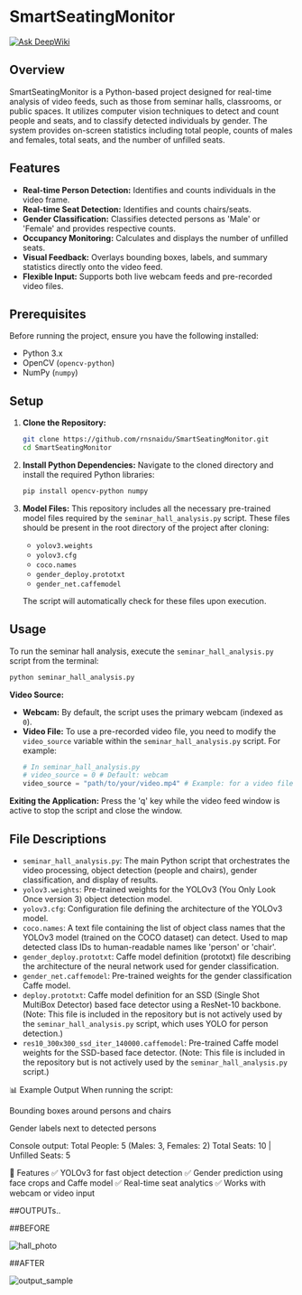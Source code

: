 # SmartSeatingMonitor
[![Ask DeepWiki](https://devin.ai/assets/askdeepwiki.png)](https://deepwiki.com/rnsnaidu/SmartSeatingMonitor.git)

## Overview

SmartSeatingMonitor is a Python-based project designed for real-time analysis of video feeds, such as those from seminar halls, classrooms, or public spaces. It utilizes computer vision techniques to detect and count people and seats, and to classify detected individuals by gender. The system provides on-screen statistics including total people, counts of males and females, total seats, and the number of unfilled seats.

## Features

*   **Real-time Person Detection:** Identifies and counts individuals in the video frame.
*   **Real-time Seat Detection:** Identifies and counts chairs/seats.
*   **Gender Classification:** Classifies detected persons as 'Male' or 'Female' and provides respective counts.
*   **Occupancy Monitoring:** Calculates and displays the number of unfilled seats.
*   **Visual Feedback:** Overlays bounding boxes, labels, and summary statistics directly onto the video feed.
*   **Flexible Input:** Supports both live webcam feeds and pre-recorded video files.

## Prerequisites

Before running the project, ensure you have the following installed:

*   Python 3.x
*   OpenCV (`opencv-python`)
*   NumPy (`numpy`)

## Setup

1.  **Clone the Repository:**
    ```bash
    git clone https://github.com/rnsnaidu/SmartSeatingMonitor.git
    cd SmartSeatingMonitor
    ```

2.  **Install Python Dependencies:**
    Navigate to the cloned directory and install the required Python libraries:
    ```bash
    pip install opencv-python numpy
    ```

3.  **Model Files:**
    This repository includes all the necessary pre-trained model files required by the `seminar_hall_analysis.py` script. These files should be present in the root directory of the project after cloning:
    *   `yolov3.weights`
    *   `yolov3.cfg`
    *   `coco.names`
    *   `gender_deploy.prototxt`
    *   `gender_net.caffemodel`

    The script will automatically check for these files upon execution.

## Usage

To run the seminar hall analysis, execute the `seminar_hall_analysis.py` script from the terminal:

```bash
python seminar_hall_analysis.py
```

**Video Source:**
*   **Webcam:** By default, the script uses the primary webcam (indexed as `0`).
*   **Video File:** To use a pre-recorded video file, you need to modify the `video_source` variable within the `seminar_hall_analysis.py` script. For example:
    ```python
    # In seminar_hall_analysis.py
    # video_source = 0 # Default: webcam
    video_source = "path/to/your/video.mp4" # Example: for a video file
    ```

**Exiting the Application:**
Press the 'q' key while the video feed window is active to stop the script and close the window.

## File Descriptions

*   `seminar_hall_analysis.py`: The main Python script that orchestrates the video processing, object detection (people and chairs), gender classification, and display of results.
*   `yolov3.weights`: Pre-trained weights for the YOLOv3 (You Only Look Once version 3) object detection model.
*   `yolov3.cfg`: Configuration file defining the architecture of the YOLOv3 model.
*   `coco.names`: A text file containing the list of object class names that the YOLOv3 model (trained on the COCO dataset) can detect. Used to map detected class IDs to human-readable names like 'person' or 'chair'.
*   `gender_deploy.prototxt`: Caffe model definition (prototxt) file describing the architecture of the neural network used for gender classification.
*   `gender_net.caffemodel`: Pre-trained weights for the gender classification Caffe model.
*   `deploy.prototxt`: Caffe model definition for an SSD (Single Shot MultiBox Detector) based face detector using a ResNet-10 backbone. (Note: This file is included in the repository but is not actively used by the `seminar_hall_analysis.py` script, which uses YOLO for person detection.)
*   `res10_300x300_ssd_iter_140000.caffemodel`: Pre-trained Caffe model weights for the SSD-based face detector. (Note: This file is included in the repository but is not actively used by the `seminar_hall_analysis.py` script.)

📊 Example Output
When running the script:

Bounding boxes around persons and chairs

Gender labels next to detected persons

Console output:
Total People: 5 (Males: 3, Females: 2)
Total Seats: 10 | Unfilled Seats: 5

📌 Features
✅ YOLOv3 for fast object detection
✅ Gender prediction using face crops and Caffe model
✅ Real-time seat analytics
✅ Works with webcam or video input


##OUTPUTs..

##BEFORE

![hall_photo](https://github.com/user-attachments/assets/27a06c05-54c6-413a-a443-a176e8bd96b5)
    
 ##AFTER

![output_sample](https://github.com/user-attachments/assets/f0d83791-0327-4c9f-b50e-d73597a4da68)
 


